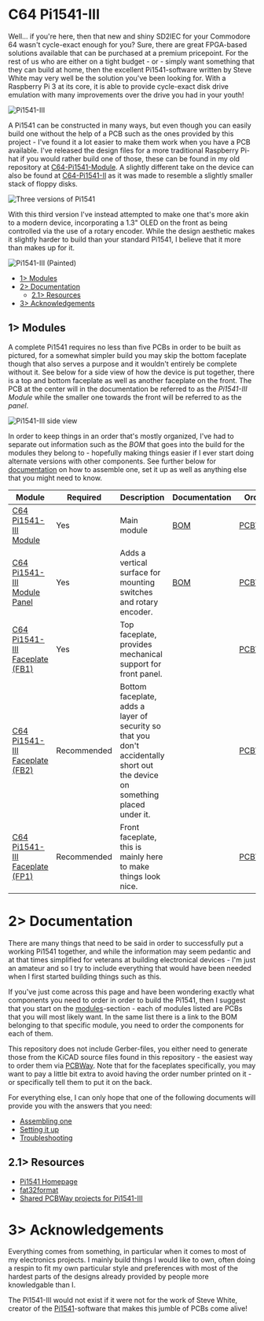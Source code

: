 # C64 Pi1541-III
Well... if you're here, then that new and shiny SD2IEC for your Commodore 64 wasn't cycle-exact enough for you? Sure, there are great FPGA-based solutions available that can be purchased at a premium pricepoint. For the rest of us who are either on a tight budget - or - simply want something that they can build at home, then the excellent Pi1541-software written by Steve White may very well be the solution you've been looking for. With a Raspberry Pi 3 at its core, it is able to provide cycle-exact disk drive emulation with many improvements over the drive you had in your youth!

![Pi1541-III](https://github.com/tebl/C64-Pi1541-III/raw/main/gallery/2023-03-22%2023.50.13.jpg)

A Pi1541 can be constructed in many ways, but even though you can easily build one without the help of a PCB such as the ones provided by this project - I've found it a lot easier to make them work when you have a PCB available. I've released the design files for a more traditional Raspberry Pi-hat if you would rather build one of those, these can be found in my old repository at [C64-Pi1541-Module](https://github.com/tebl/C64-Pi1541-Module). A slightly different take on the device can also be found at [C64-Pi1541-II](https://github.com/tebl/C64-Pi1541-II) as it was made to resemble a slightly smaller stack of floppy disks.

![Three versions of Pi1541](https://github.com/tebl/C64-Pi1541-III/raw/main/gallery/versions.png)

With this third version I've instead attempted to make one that's more akin to a modern device, incorporating a 1.3" OLED on the front as being controlled via the use of a rotary encoder. While the design aesthetic makes it slightly harder to build than your standard Pi1541, I believe that it more than makes up for it.

![Pi1541-III (Painted)](https://raw.githubusercontent.com/tebl/C64-Pi1541-III/main/gallery/2023-06-04%2002.00.37.jpg)

- [1> Modules](#1-modules)
- [2> Documentation](#2-documentation)
  - [2.1> Resources](#21-resources)
- [3> Acknowledgements](#3-acknowledgements)


## 1> Modules
A complete Pi1541 requires no less than five PCBs in order to be built as pictured, for a somewhat simpler build you may skip the bottom faceplate though that also serves a purpose and it wouldn't entirely be complete without it. See below for a side view of how the device is put together, there is a top and bottom faceplate as well as another faceplate on the front. The PCB at the center will in the documentation be referred to as the *Pi1541-III Module* while the smaller one towards the front will be referred to as the *panel*.

![Pi1541-III side view](https://raw.githubusercontent.com/tebl/C64-Pi1541-III/main/gallery/2023-03-21%2004.16.07.jpg)

In order to keep things in an order that's mostly organized, I've had to separate out information such as the *BOM* that goes into the build for the modules they belong to - hopefully making things easier if I ever start doing alternate versions with other components. See further below for [documentation](#2-documentation) on how to assemble one, set it up as well as anything else that you might need to know.

| Module                 | Required    | Description                        | Documentation                      | Order      |
| ---------------------- | ----------- | ---------------------------------- | ---------------------------------- | ---------- |
| [C64 Pi1541-III Module](https://github.com/tebl/C64-Pi1541-III/tree/main/C64%20Pi1541-III%20Module) | Yes | Main module |  [BOM](https://github.com/tebl/C64-Pi1541-III/tree/main/C64%20Pi1541-III%20Module/README.md#3-bom) | [PCBWay](https://www.pcbway.com/project/shareproject/C64_Pi1541_III_Module_629bebca.html)
| [C64 Pi1541-III Module Panel](https://github.com/tebl/C64-Pi1541-III/tree/main/C64%20Pi1541-III%20Module%20Panel) | Yes | Adds a vertical surface for mounting switches and rotary encoder. |  [BOM](https://github.com/tebl/C64-Pi1541-III/tree/main/C64%20Pi1541-III%20Module%20Panel/README.md#3-bom) | [PCBWay](https://www.pcbway.com/project/shareproject/C64_Pi1541_III_Panel_39049bfb.html)
| [C64 Pi1541-III Faceplate (FB1)](https://github.com/tebl/C64-Pi1541-III/tree/main/faceplates/C64%20Pi1541-III%20Module%20FB1) | Yes | Top faceplate, provides mechanical support for front panel. | | [PCBWay](https://www.pcbway.com/project/shareproject/C64_Pi1541_III_Faceplate_FB1_d125443d.html)
| [C64 Pi1541-III Faceplate (FB2)](https://github.com/tebl/C64-Pi1541-III/tree/main/faceplates/C64%20Pi1541-III%20Module%20FB2) | Recommended | Bottom faceplate, adds a layer of security so that you don't accidentally short out the device on something placed under it. | | [PCBWay](https://www.pcbway.com/project/shareproject/C64_Pi1541_III_Faceplate_FB2_912f9cbb.html)
| [C64 Pi1541-III Faceplate (FP1)](https://github.com/tebl/C64-Pi1541-III/tree/main/faceplates/C64%20Pi1541-III%20Module%20FP1) | Recommended | Front faceplate, this is mainly here to make things look nice. | | [PCBWay](https://www.pcbway.com/project/shareproject/C64_Pi1541_III_Faceplate_FP1_228805ce.html)

# 2> Documentation
There are many things that need to be said in order to successfully put a working Pi1541 together, and while the information may seem pedantic and at that times simplified for veterans at building electronical devices - I'm just an amateur and so I try to include everything that would have been needed when I first started building things such as this.

If you've just come across this page and have been wondering exactly what components you need to order in order to build the Pi1541, then I suggest that you start on the [modules](#1-modules)-section - each of modules listed are PCBs that you will most likely want. In the same list there is a link to the BOM belonging to that specific module, you need to order the components for each of them.

This repository does not include Gerber-files, you either need to generate those from the KiCAD source files found in this repository - the easiest way to order them via [PCBWay](https://www.pcbway.com/project/shareproject/?tag=Pi1541-III). Note that for the faceplates specifically, you may want to pay a little bit extra to avoid having the order number printed on it - or specifically tell them to put it on the back.

For everything else, I can only hope that one of the following documents will provide you with the answers that you need:
- [Assembling one](https://github.com/tebl/C64-Pi1541-III/blob/main/documentation/assembling_one.md)
- [Setting it up](https://github.com/tebl/C64-Pi1541-III/blob/main/documentation/setting_it_up.md)
- [Troubleshooting](https://github.com/tebl/C64-Pi1541-III/blob/main/documentation/troubleshooting.md)

## 2.1> Resources
- [Pi1541 Homepage](https://cbm-pi1541.firebaseapp.com/)
- [fat32format](http://ridgecrop.co.uk/index.htm?guiformat.htm)
- [Shared PCBWay projects for Pi1541-III](https://www.pcbway.com/project/shareproject/?tag=Pi1541-III)

# 3> Acknowledgements
Everything comes from something, in particular when it comes to most of my electronics projects. I mainly build things I would like to own, often doing a respin to fit my own particular style and preferences with most of the hardest parts of the designs already provided by people more knowledgable than I.

The Pi1541-III would not exist if it were not for the work of Steve White, creator of the [Pi1541](https://cbm-pi1541.firebaseapp.com/)-software that makes this jumble of PCBs come alive!